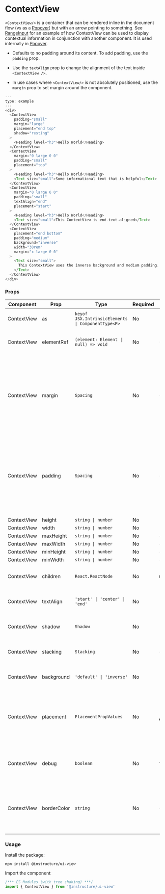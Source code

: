 # ContextView


`<ContextView/>` is a container that can be rendered inline in the document flow (vs as a [Popover](#Popover)) but with an arrow pointing to something. See [RangeInput](#RangeInput) for an example of how ContextView can be used to display contextual information in conjunction with another component. It is used internally in [Popover](#Popover).

- Defaults to no padding around its content. To add padding, use the `padding` prop.

- Use the `textAlign` prop to change the alignment of the text inside `<ContextView />`.

- In use cases where `<ContextView/>` is not absolutely positioned, use the `margin` prop to set margin around the component.

```js
---
type: example
---
<div>
  <ContextView
    padding="small"
    margin="large"
    placement="end top"
    shadow="resting"
  >
    <Heading level="h3">Hello World</Heading>
  </ContextView>
  <ContextView
    margin="0 large 0 0"
    padding="small"
    placement="top"
  >
    <Heading level="h3">Hello World</Heading>
    <Text size="small">Some informational text that is helpful</Text>
  </ContextView>
  <ContextView
    margin="0 large 0 0"
    padding="small"
    textAlign="end"
    placement="start"
  >
    <Heading level="h3">Hello World</Heading>
    <Text size="small">This ContextView is end-text-aligned</Text>
  </ContextView>
  <ContextView
    placement="end bottom"
    padding="medium"
    background="inverse"
    width="30rem"
    margin="x-large 0 0"
  >
    <Text size="small">
      This ContextView uses the inverse background and medium padding. Its width prop is set to `30rem`, which causes long strings like this to wrap. It also has top margin to separate it from the ContextViews above it.
    </Text>
  </ContextView>
</div>
```


### Props

| Component | Prop | Type | Required | Default | Description |
|-----------|------|------|----------|---------|-------------|
| ContextView | as | `keyof JSX.IntrinsicElements \| ComponentType<P>` | No | `'span'` | The element to render as the component root |
| ContextView | elementRef | `(element: Element \| null) => void` | No | `() => {}` | provides a reference to the underlying html root element |
| ContextView | margin | `Spacing` | No | - | Valid values are `0`, `none`, `auto`, `xxx-small`, `xx-small`, `x-small`, `small`, `medium`, `large`, `x-large`, `xx-large`. Apply these values via familiar CSS-like shorthand. For example: `margin="small auto large"`. |
| ContextView | padding | `Spacing` | No | - | Valid values are `0`, `none`, `xxx-small`, `xx-small`, `x-small`, `small`, `medium`, `large`, `x-large`, `xx-large`. Apply these values via familiar CSS-like shorthand. For example: `padding="small x-large large"`. |
| ContextView | height | `string \| number` | No | `'auto'` |  |
| ContextView | width | `string \| number` | No | `'auto'` |  |
| ContextView | maxHeight | `string \| number` | No | - |  |
| ContextView | maxWidth | `string \| number` | No | - |  |
| ContextView | minHeight | `string \| number` | No | - |  |
| ContextView | minWidth | `string \| number` | No | - |  |
| ContextView | children | `React.ReactNode` | No | `null` | The children to render inside the `<ContextView />` |
| ContextView | textAlign | `'start' \| 'center' \| 'end'` | No | `'start'` | Designates the text alignment within the `<ContextView />` |
| ContextView | shadow | `Shadow` | No | `'resting'` | Controls the shadow depth for the `<ContextView />` |
| ContextView | stacking | `Stacking` | No | - | Controls the z-index depth for the `<ContextView />` |
| ContextView | background | `'default' \| 'inverse'` | No | `'default'` | Designates the background style of the `<ContextView />` |
| ContextView | placement | `PlacementPropValues` | No | `'center end'` | Specifies how the arrow for `<ContextView />` will be rendered. Ex. `placement="top"` will render with an arrow pointing down. |
| ContextView | debug | `boolean` | No | `false` | Activate an outline around the component to make building your layout easier |
| ContextView | borderColor | `string` | No | - | Sets the color of the ContextView border. Accepts a color string value (e.g., "#FFFFFF", "red") |

### Usage

Install the package:

```shell
npm install @instructure/ui-view
```

Import the component:

```javascript
/*** ES Modules (with tree shaking) ***/
import { ContextView } from '@instructure/ui-view'
```

